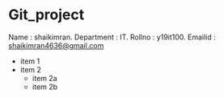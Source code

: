 # Git_project
Name : shaikimran.
Department : IT.
Rollno : y19it100.
Emailid : shaikimran4636@gmail.com
* item 1
* item 2 
  * item 2a
  * item 2b
  
